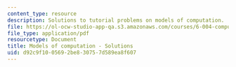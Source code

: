 ```yaml
---
content_type: resource
description: Solutions to tutorial problems on models of computation.
file: https://ol-ocw-studio-app-qa.s3.amazonaws.com/courses/6-004-computation-structures-spring-2009/d92c9f1005692be830757d589ea8f607_MIT6_004s09_tutor10_sol.pdf
file_type: application/pdf
resourcetype: Document
title: Models of computation - Solutions
uid: d92c9f10-0569-2be8-3075-7d589ea8f607
---
```

